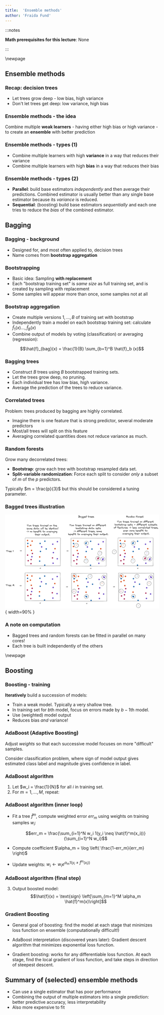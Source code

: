 ```yaml
---
title:  'Ensemble methods'
author: 'Fraida Fund'
---
```


:::notes

**Math prerequisites for this lecture**: None

:::


\newpage

## Ensemble methods

### Recap: decision trees

* Let trees grow deep - low bias, high variance
* Don't let trees get deep: low variance, high bias


### Ensemble methods - the idea

Combine multiple **weak learners** - having either high bias or high variance - 
to create an **ensemble** with better prediction

### Ensemble methods - types (1)

* Combine multiple learners with high **variance** in a way that reduces their variance
* Combine multiple learners with high **bias** in a way that reduces their bias

### Ensemble methods - types (2)

* **Parallel**: build base estimators *independently* and then average their predictions. Combined estimator is usually better than any single base estimator because its *variance* is reduced.
* **Sequential**: (boosting) build base estimators *sequentially* and each one tries to reduce the *bias* of the combined estimator. 


## Bagging

### Bagging - background

* Designed for, and most often applied to, decision trees
* Name comes from **bootstrap aggregation** 

### Bootstrapping

* Basic idea: Sampling **with replacement**
* Each "bootstrap training set" is *same size* as full training set, and is created by sampling with replacement
* Some samples will appear more than once, some samples not at all

### Bootstrap aggregation

* Create multiple versions $1, \ldots, B$ of training set with bootstrap 
* Independently train a model on each bootstrap training set: calculate $\hat{f}_1(x) \ldots, \hat{f}_B(x)$
* Combine output of models by voting (classification) or averaging (regression): 

$$\hat{f}_{bag}(x) = \frac{1}{B} \sum_{b=1}^B \hat{f}_b (x)$$



### Bagging trees

* Construct $B$ trees using $B$ bootstrapped training sets. 
* Let the trees grow deep, no pruning.
* Each individual tree has low bias, high variance.
* Average the prediction of the trees to reduce variance.


### Correlated trees

Problem: trees produced by bagging are highly correlated.

* Imagine there is one feature that is strong predictor, several moderate predictors
* Most/all trees will split on this feature
* Averaging correlated quantities does not reduce variance as much.

### Random forests

Grow many decorrelated trees:

* **Bootstrap**: grow each tree with bootstrap resampled data set.
* **Split-variable randomization**: Force each split to consider _only_ a subset of $m$ of the $p$ predictors.

Typically $m = \frac{p}{3}$ but this should be considered a tuning parameter.

### Bagged trees illustration

![Identical data, bootstrapped data, and bootstrapped data with split variable randomization. ](../images/5-ensemble-trees.png){ width=90% }

### A note on computation

* Bagged trees and random forests can be fitted in parallel on many cores!
* Each tree is built independently of the others

\newpage

## Boosting

### Boosting - training

**Iteratively** build a succession of models:

* Train a weak model. Typically a very shallow tree.
* In training set for $b$th model, focus on errors made by $b-1$th model.
* Use (weighted) model output
* Reduces bias _and_ variance!


### AdaBoost (Adaptive Boosting)

Adjust *weights* so that each successive model focuses on more "difficult" samples.

Consider classification problem, where sign of model output gives estimated class label and magnitude gives confidence in label.

### AdaBoost algorithm


1. Let $w_i = \frac{1}{N}$ for all $i$ in training set.
2. For $m=1,\ldots,M$, repeat:

### AdaBoost algorithm (inner loop)

* Fit a tree $\hat{f}^m$, compute weighted error $err_m$ using weights on training samples $w_i$:

  $$err_m = \frac{\sum_{i=1}^N w_i 1(y_i \neq \hat{f}^m(x_i))}{\sum_{i=1}^N w_i}$$

* Compute coefficient $\alpha_m = \log \left( \frac{1-err_m}{err_m} \right)$

* Update weights: $w_i \leftarrow w_i e^{\alpha_m 1(y_i \neq \hat{f}^m(x_i))}$

### AdaBoost algorithm (final step)

3. Output boosted model:
$$\hat{f}(x) = \text{sign} \left[\sum_{m=1}^M \alpha_m \hat{f}^m(x)\right]$$


<!-- 

### Boosting - algorithm for regression tree (1)

1. Let $\hat{f}(x)=0$ and $r_i = y_i$ for all $i$ in training set.
2. For $b=1,\ldots,B$, repeat:


::: notes

The idea is: we fit trees to the residuals, not the outcome $y$. 

:::


### Boosting - algorithm for regression tree (inner loop)

* Fit a tree $\hat{f}^b$ with $d$ splits ($d+1$ leaf nodes) on training data $(X,r)$.
* Update $\hat{f}$ with a *shrunken* version of new tree:
  $$\hat{f}(x) \leftarrow \hat{f}(x) + \lambda \hat{f}^b(x)$$
* Update residuals:
  $$r_i \leftarrow r_i - \lambda \hat{f}^b(x)$$


### Boosting - algorithm for regression tree (final step)

3. Output boosted model:
$$\hat{f}(x) = \sum_{b=1}^B \lambda \hat{f}^b(x)$$

### Boosting - algorithm for regression tree (tuning)

Tuning parameters to select by CV:

* Number of trees $B$
* Shrinkage parameter $\lambda$, controls *learning rate*
* $d$, number of splits in each tree. ( $d=1 \rightarrow$ tree is called a *stump* )

-->

### Gradient Boosting

* General goal of boosting: find the model at each stage that minimizes loss function on ensemble (computationally difficult!)

* AdaBoost interpretation (discovered years later): Gradient descent algorithm that minimizes exponential loss function.

* Gradient boosting: works for any differentiable loss function. At each stage, find the local gradient of loss function, and take steps in direction of steepest descent.


## Summary of (selected) ensemble methods

* Can use a single estimator that has poor performance
* Combining the output of multiple estimators into a single prediction: better predictive accuracy, less interpretability
* Also more expensive to fit